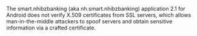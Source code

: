 The smart.nhibzbanking (aka nh.smart.nhibzbanking) application 2.1 for Android does not verify X.509 certificates from SSL servers, which allows man-in-the-middle attackers to spoof servers and obtain sensitive information via a crafted certificate.